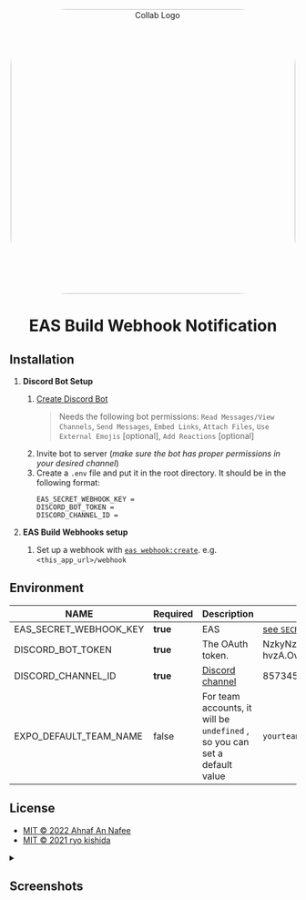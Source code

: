 <p align="center">
    <img alt="Collab Logo" src="assets/collab.png" height="auto" width="500" style="border-radius:20%">
</p>

<h1 align="center">
    EAS Build Webhook Notification
</h1>

## Installation

1. **Discord Bot Setup**

    1. [Create Discord Bot](https://stackabuse.com/guide-to-creating-a-discord-bot-in-javascript-with-discordjs-v13/)
        > Needs the following bot permissions: `Read Messages/View Channels`, `Send Messages`, `Embed Links`, `Attach Files`, `Use External Emojis` [optional], `Add Reactions` [optional]
    2. Invite bot to server (_make sure the bot has proper permissions in your desired channel_)
    3. Create a `.env` file and put it in the root directory. It should be in the following format:
        ```
        EAS_SECRET_WEBHOOK_KEY =
        DISCORD_BOT_TOKEN =
        DISCORD_CHANNEL_ID =
        ```

2. **EAS Build Webhooks setup**
    1. Set up a webhook with [`eas webhook:create`](https://docs.expo.dev/build-reference/build-webhook/).
       e.g. `<this_app_url>/webhook`

## Environment

| NAME                   | Required | Description                                                                                                            | Example/Document                                                                 |
| ---------------------- | -------- | ---------------------------------------------------------------------------------------------------------------------- | -------------------------------------------------------------------------------- |
| EAS_SECRET_WEBHOOK_KEY | **true** | EAS                                                                                                                    | [see `SECRET_WEBHOOK_KEY`](https://docs.expo.dev/build-reference/build-webhook/) |
| DISCORD_BOT_TOKEN      | **true** | The OAuth token.                                                                                                       | NzkyNzE1NDU0MTk2MDg4ODQy.X-hvzA.Ovy4MCQywSkoMRRclStW4xAYK7I                      |
| DISCORD_CHANNEL_ID     | **true** | [Discord channel](https://support.discord.com/hc/en-us/articles/206346498-Where-can-I-find-my-User-Server-Message-ID-) | 8573456205924986                                                                 |
| EXPO_DEFAULT_TEAM_NAME | false    | For team accounts, it will be `undefined` , so you can set a default value                                             | `yourteam`                                                                       |

## License

-   [MIT © 2022 Ahnaf An Nafee](https://github.com/ahnafnafee/eas-discord-build-notify/blob/master/LICENSE)
-   [MIT © 2021 ryo kishida](https://github.com/ryo-rm/eas-slack-build-notify/blob/main/LICENSE)

<details>
<summary><h2>Screenshots</h2></summary>

<p float="left">
    <img alt="Success" src="assets/success.png" height="auto" width="400">
    <img alt="Fail" src="assets/fail.png" height="auto" width="400">
</p>

</details>
